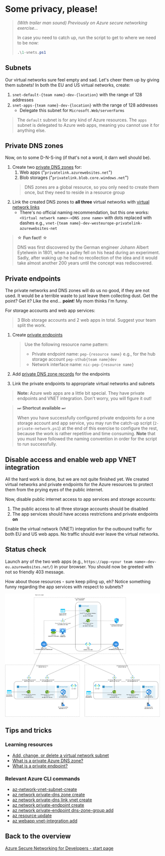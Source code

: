 # Some privacy, please!

> *(With trailer man sound) Previously on Azure secure networking exercise...*
>
> In case you need to catch up, run the script to get to where we need to be now:
>
> ```ps1
> .\1-vnets.ps1
> ```

## Subnets

Our virtual networks sure feel empty and sad. Let's cheer them up by giving them subnets! In both the EU and US virtual networks, create:

1. `snet-default-{team name}-dev-{location}` with the range of 128 addresses
1. `snet-apps-{team name}-dev-{location}` with the range of 128 addresses
    * Delegate this subnet for `Microsoft.Web/serverFarms`

> The `default` subnet is for any kind of Azure resources. The `apps` subnet is delegated to Azure web apps, meaning you cannot use it for anything else.

## Private DNS zones

Now, on to some D-N-S-ing (if that's not a word, it darn well should be).

1. Create two [private DNS zones](https://learn.microsoft.com/azure/dns/private-dns-privatednszone) for:
    1. Web apps ("`privatelink.azurewebsites.net`")
    1. Blob storages ("`privatelink.blob.core.windows.net`")
    > DNS zones are a global resource, so you only need to create them once, but they need to reside in a resource group
1. Link the created DNS zones to **all three** virtual networks with [virtual network links](https://learn.microsoft.com/azure/dns/private-dns-virtual-network-links)
    * There's no official naming recommendation, but this one works: `<Virtual network name>-<DNS zone name>` with dots replaced with dashes e.g., `vnet-{team name}-dev-westeurope-privatelink-azurewebsites-net`

> ☆ **Fun fact!** ☆
>
> DNS was first discovered by the German engineer Johann Albert Eytelwein in 1801, when a pulley fell on his head during an experiment. Sadly, after waking up he had no recollection of the idea and it would take almost another 200 years until the concept was rediscovered.

## Private endpoints

The private networks and DNS zones will do us no good, if they are not used. It would be a terrible waste to just leave them collecting dust. Get the point? Get it? Like the end... **point**! My mom thinks I'm funny.

For storage accounts and web app services:
> 3 Blob storage accounts and 2 web apps in total. Suggest your team split the work.

1. Create [private endpoints](https://learn.microsoft.com/azure/private-link/private-endpoint-overview)

    > Use the following resource name pattern:
    >
    > * Private endpoint name: `pep-{resource name}` e.g., for the hub storage account `pep-sthub{team name}dev`
    > * Network interface name: `nic-pep-{resource name}`

1. Add [private DNS zone records](https://learn.microsoft.com/azure/private-link/private-endpoint-dns#private-dns-zone-group) for the endpoints
1. Link the private endpoints to appropriate virtual networks and subnets

> **Note:** Azure web apps are a little bit special. They have private endpoints and VNET integration. Don't worry, you will figure it out!

> ⏭ **Shortcut available** ⏭
>
> When you have successfully configured private endpoints for a one storage account and app service, you may run the catch-up script (`2-private-network.ps1`) at the end of this exercise to configure the rest, because the work is rather repetitive and time consuming. **Note** that you must have followed the naming convention in order for the script to run successfully.

## Disable access and enable web app VNET integration

All the hard work is done, but we are not quite finished yet. We created virtual networks and private endpoints for the Azure resources to protect them from the prying eyes of the public internet.

Now, disable public internet access to app services and storage accounts:

<!-- 1. The access to the storage accounts should be only allowed from the virtual network they are in -->
1. The public access to all three storage accounts should be disabled
1. The app services should have access restrictions and private endpoints **on**

Enable the virtual network (VNET) integration for the outbound traffic for both EU and US web apps. No traffic should ever leave the virtual networks.

## Status check

Launch any of the two web apps (e.g., `https://app-<your team name>-dev-eu.azurewebsites.net/`) in your browser. You should now be greeted with not so friendly 403 message.

How about those resources - sure keep piling up, eh? Notice something funny regarding the app services with respect to subnets?

![2](../../assets/2-architecture.drawio.png)

## Tips and tricks

### Learning resources

* [Add, change, or delete a virtual network subnet](https://learn.microsoft.com/azure/virtual-network/virtual-network-manage-subnet?tabs=azure-portal)
* [What is a private Azure DNS zone?](https://learn.microsoft.com/azure/dns/private-dns-privatednszone)
* [What is a private endpoint?](https://learn.microsoft.com/azure/private-link/private-endpoint-overview)

### Relevant Azure CLI commands

* [az-network-vnet-subnet-create](https://learn.microsoft.com/cli/azure/network/vnet/subnet?view=azure-cli-latest#az-network-vnet-subnet-create())
* [az network private-dns zone create](https://learn.microsoft.com/cli/azure/network/private-dns/zone?view=azure-cli-latest#az-network-private-dns-zone-create())
* [az network private-dns link vnet create](https://learn.microsoft.com/en-us/cli/azure/network/private-dns/link/vnet?view=azure-cli-latest#az-network-private-dns-link-vnet-create())
* [az network private-endpoint create](https://learn.microsoft.com/cli/azure/network/private-endpoint?view=azure-cli-latest#az-network-private-endpoint-create())
* [az network private-endpoint dns-zone-group add](https://learn.microsoft.com/en-us/cli/azure/network/private-endpoint/dns-zone-group?view=azure-cli-latest#az-network-private-endpoint-dns-zone-group-add())
* [az resource update](https://learn.microsoft.com/cli/azure/resource?view=azure-cli-latest#az-resource-update())
* [az webapp vnet-integration add](https://learn.microsoft.com/cli/azure/webapp/vnet-integration?view=azure-cli-latest#az-webapp-vnet-integration-add())

## Back to the overview

[Azure Secure Networking for Developers - start page](/README.md)

